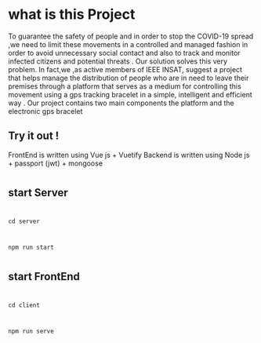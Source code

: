 # what is this Project

To guarantee the safety of people and in order to stop the COVID-19 spread ,we need to limit these movements in a controlled and managed fashion in order to avoid unnecessary social contact and also to track and monitor infected citizens and potential threats . Our solution solves this very problem. In fact,we ,as active members of IEEE INSAT, suggest a project that helps manage the distribution of people who are in need to leave their premises through a platform that serves as a medium for controlling this movement using a gps tracking bracelet in a simple, intelligent and efficient way . Our project contains two main components the platform and the electronic gps bracelet

## Try it out !

FrontEnd is written using Vue js + Vuetify
Backend is written using Node js + passport (jwt) + mongoose

#

## start Server

#

`cd server`

#

#

`npm run start`

#

#

## start FrontEnd

#

`cd client`

#

#

`npm run serve`

#
